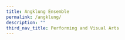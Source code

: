 ```yaml
---
title: Angklung Ensemble
permalink: /angklung/
description: ""
third_nav_title: Performing and Visual Arts
---
```


